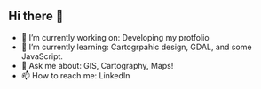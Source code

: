 ## Hi there 👋

- 🔭 I’m currently working on: Developing my protfolio
- 🌱 I’m currently learning: Cartogrpahic design, GDAL, and some JavaScript.
- 💬 Ask me about: GIS, Cartography, Maps!
- 📫 How to reach me: LinkedIn
